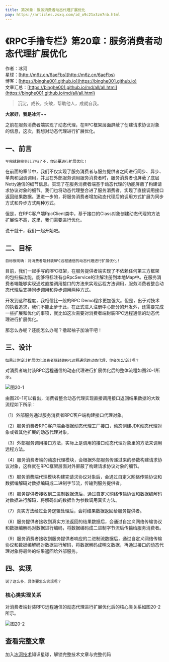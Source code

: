 ```yaml
---
title: 第20章：服务消费者动态代理扩展优化
pay: https://articles.zsxq.com/id_o9c21x3zm7nb.html
---
```


# 《RPC手撸专栏》第20章：服务消费者动态代理扩展优化

作者：冰河
<br/>星球：[http://m6z.cn/6aeFbs](http://m6z.cn/6aeFbs)
<br/>博客：[https://binghe001.github.io](https://binghe001.github.io)
<br/>文章汇总：[https://binghe001.github.io/md/all/all.html](https://binghe001.github.io/md/all/all.html)

> 沉淀，成长，突破，帮助他人，成就自我。

**大家好，我是冰河~~**

之前在服务消费者端实现了动态代理，在RPC框架层面屏蔽了创建请求协议对象的信息，这次，我想对动态代理进行扩展优化。

## 一、前言

`写完就算完事儿了吗？不，你还要进行扩展优化！`

在前面的章节中，我们不仅实现了服务消费者与服务提供者之间进行同步、异步、单向和回调调用，并且在外部服务调用服务消费者时，服务消费者也屏蔽了底层Netty通信的细节信息。实现了在服务消费者端基于动态代理的功能屏蔽了构建请求协议对象的细节。我们也将动态代理整合进了服务消费者，实现了直接调用接口返回结果数据。更进一步的，将服务消费者增加动态代理后的调用方式扩展为同步方式和异步方式两种方式。

但是，在RPC客户端RpcClient类中，基于接口的Class对象创建动态代理的方法扩展性不高，这里，我们需要进行优化。

说干就干，我们一起开始吧。

## 二、目标

`目标很明确：对消费者端封装RPC远程通信的动态代理进行扩展优化！`

目前，我们一起手写的RPC框架，在服务提供者端实现了不依赖任何第三方框架的包扫描功能，能够将标注有@RpcService的注解注册到本地Map中。在服务消费者端能够实现通过直接调用接口的方法来实现远程方法调用，服务消费者整合动态代理后支持同步调用和异步调用两种方式。

开发到这种程度，我相信比一般的RPC Demo程序更加强大。但是，出于对技术的执着追求，我们不能止步于此，在正式进入注册中心部分的开发外，还需要完成一些扩展和优化的事项，就比如这次需要对消费者端封装RPC远程通信的动态代理进行扩展优化。

那怎么办呢？还能怎么办呢？撸起袖子加油干吧！

## 三、设计

`如果让你设计扩展优化消费者端封装RPC远程通信的动态代理，你会怎么设计呢？`

对消费者端封装RPC远程通信的动态代理进行扩展优化后的整体流程如图20-1所示。

![图20-1](https://binghe001.github.io/assets/images/middleware/rpc/rpc-2022-10-19-001.png)

由图20-1可以看出，消费者整合动态代理实现直接调用接口返回结果数据的大致流程如下所示：

（1）外部服务通过服务消费者RPC客户端构建接口代理对象。

（2）服务消费者RPC客户端会根据动态代理工厂接口，动态创建JDK动态代理对象或者其他扩展的动态代理对象。

（3）外部服务调用接口方法，实际上是调用的接口动态代理对象里的方法来调用远程方法。

（4）服务消费者端的动态代理模块，会根据外部服务传递过来的参数构建请求协议对象，这样就在RPC框架层面对外屏蔽了构建请求协议对象的细节。

（5）服务消费端代理模块构建完请求协议对象后，会通过自定义网络传输协议和数据编解码对数据编码成二进制字节流，传输到服务提供者。

（6）服务提供者接收到二进制数据流后，通过自定义网络传输协议和数据编解码对数据进行解码，将解码出的数据作为参数调用真实方法。

（7）真实方法经过业务逻辑处理后，会将结果数据返回给服务提供者。

（8）服务提供者接收到真实方法返回的结果数据后，会通过自定义网络传输协议和数据编解码对数据进行编码，将数据编码成二进制字节流后传输给服务消费者。

（9）服务消费者接收到服务提供者响应的二进制流数据后，通过自定义网络传输协议和数据编解码对数据进行解码，将数据解码成明文数据，再通过接口的动态代理对象将最终的结果返回给外部服务。

## 四、实现

`说了这么多，具体要怎么实现呢？`

### 核心类实现关系

对消费者端封装RPC远程通信的动态代理进行扩展优化后的核心类关系如图20-2所示。

![图20-2](https://binghe001.github.io/assets/images/middleware/rpc/rpc-2022-10-19-002.png)

## 查看完整文章

加入[冰河技术](http://m6z.cn/6aeFbs)知识星球，解锁完整技术文章与完整代码